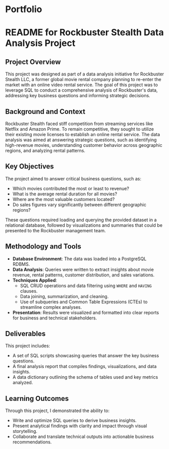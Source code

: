# Portfolio
# README for Rockbuster Stealth Data Analysis Project

## Project Overview
This project was designed as part of a data analysis initiative for Rockbuster Stealth LLC, a former global movie rental company planning to re-enter the market with an online video rental service. The goal of this project was to leverage SQL to conduct a comprehensive analysis of Rockbuster's data, addressing key business questions and informing strategic decisions.

## Background and Context
Rockbuster Stealth faced stiff competition from streaming services like Netflix and Amazon Prime. To remain competitive, they sought to utilize their existing movie licenses to establish an online rental service. The data analysis was aimed at answering strategic questions, such as identifying high-revenue movies, understanding customer behavior across geographic regions, and analyzing rental patterns.

## Key Objectives
The project aimed to answer critical business questions, such as:
- Which movies contributed the most or least to revenue?
- What is the average rental duration for all movies?
- Where are the most valuable customers located?
- Do sales figures vary significantly between different geographic regions?

These questions required loading and querying the provided dataset in a relational database, followed by visualizations and summaries that could be presented to the Rockbuster management team.

## Methodology and Tools
- **Database Environment**: The data was loaded into a PostgreSQL RDBMS.
- **Data Analysis**: Queries were written to extract insights about movie revenue, rental patterns, customer distribution, and sales variations.
- **Techniques Applied**:
  - SQL CRUD operations and data filtering using `WHERE` and `HAVING` clauses.
  - Data joining, summarization, and cleaning.
  - Use of subqueries and Common Table Expressions (CTEs) to streamline complex analyses.
- **Presentation**: Results were visualized and formatted into clear reports for business and technical stakeholders.

## Deliverables
This project includes:
- A set of SQL scripts showcasing queries that answer the key business questions.
- A final analysis report that compiles findings, visualizations, and data insights.
- A data dictionary outlining the schema of tables used and key metrics analyzed.

## Learning Outcomes
Through this project, I demonstrated the ability to:
- Write and optimize SQL queries to derive business insights.
- Present analytical findings with clarity and impact through visual storytelling.
- Collaborate and translate technical outputs into actionable business recommendations.
